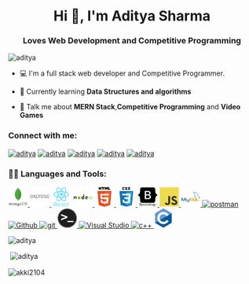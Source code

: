 <h1 align="center">Hi 👋, I'm Aditya Sharma</h1>
<h3 align="center">Loves Web Development and Competitive Programming</h3>

<p align="left"> <img src="https://komarev.com/ghpvc/?username=its-me-aadi&label=Profile%20views&color=0e75b6&style=flat" alt="aditya" /> </p>

- 💻 I'm a full stack web developer and  Competitive Programmer.

- 🌱 Currently learning **Data Structures and algorithms**

- 💬 Talk me about **MERN Stack**,**Competitive Programming** and **Video Games**


<h3 align="left">Connect with me:</h3>
<p align="left">
<a href="https://www.linkedin.com/in/aditya-sharma-825016228/" target="blank"><img align="center" src="https://raw.githubusercontent.com/rahuldkjain/github-profile-readme-generator/master/src/images/icons/Social/linked-in-alt.svg" alt="aditya" height="30" width="40" /></a>
<a href="https://www.instagram.com/itsadityasharma7124/" target="blank"><img align="center" src="https://raw.githubusercontent.com/rahuldkjain/github-profile-readme-generator/master/src/images/icons/Social/instagram.svg" alt="aditya" height="30" width="40" /></a>
<a href="https://www.codechef.com/users/kami_samaaaa" target="blank"><img align="center" src="https://cdn.jsdelivr.net/npm/simple-icons@3.1.0/icons/codechef.svg" alt="aditya" height="30" width="40" /></a>
<a href="https://codeforces.com/profile/itsadityasharma7124" target="blank"><img align="center" src="https://raw.githubusercontent.com/rahuldkjain/github-profile-readme-generator/master/src/images/icons/Social/codeforces.svg" alt="aditya" height="30" width="40" /></a>
<a href="https://leetcode.com/a_D_i_T_y_A_/" target="blank"><img align="center" src="https://raw.githubusercontent.com/rahuldkjain/github-profile-readme-generator/master/src/images/icons/Social/leet-code.svg" alt="aditya" height="30" width="40" /></a>
 
 
 
 

<h3 align="left">👨‍💻 Languages and Tools:</h3>

<p align="left"><a href="https://www.mongodb.com/" target="_blank" rel="noreferrer"> <img src="https://raw.githubusercontent.com/devicons/devicon/master/icons/mongodb/mongodb-original-wordmark.svg" alt="mongodb" width="40" height="40"/> </a>
 <a href="https://expressjs.com" target="_blank" rel="noreferrer"> <img src="https://raw.githubusercontent.com/devicons/devicon/master/icons/express/express-original-wordmark.svg" alt="express" width="40" height="40"/></a><a href="https://reactjs.org/" target="_blank" rel="noreferrer"> <img src="https://raw.githubusercontent.com/devicons/devicon/master/icons/react/react-original-wordmark.svg" alt="react" width="40" height="40"/></a> <a href="https://nodejs.org" target="_blank" rel="noreferrer"> <img src="https://raw.githubusercontent.com/devicons/devicon/master/icons/nodejs/nodejs-original-wordmark.svg" alt="nodejs" width="40" height="40"/> </a><a href="https://html.com/" target="_blank" rel="noreferrer"> <img src="https://raw.githubusercontent.com/github/explore/80688e429a7d4ef2fca1e82350fe8e3517d3494d/topics/html/html.png" alt="html-5" width="40" height="40"/> </a><a href="https://www.w3schools.com/css/" target="_blank" rel="noreferrer"> <img src="https://raw.githubusercontent.com/github/explore/80688e429a7d4ef2fca1e82350fe8e3517d3494d/topics/css/css.png" alt="css" width="40" height="40"/> </a>
 <a href="https://getbootstrap.com" target="_blank" rel="noreferrer"> <img src="https://raw.githubusercontent.com/devicons/devicon/master/icons/bootstrap/bootstrap-plain-wordmark.svg" alt="bootstrap" width="40" height="40"/> </a>
 <a href="https://developer.mozilla.org/en-US/docs/Web/JavaScript" target="_blank" rel="noreferrer"> 
  <img src="https://raw.githubusercontent.com/devicons/devicon/master/icons/javascript/javascript-original.svg" alt="javascript" width="40" height="40"/> </a>
 <a href="https://www.mysql.com/" target="_blank" rel="noreferrer"> <img src="https://raw.githubusercontent.com/devicons/devicon/master/icons/mysql/mysql-original-wordmark.svg" alt="mysql" width="40" height="40"/> </a>
 <a href="https://postman.com" target="_blank" rel="noreferrer"> <img src="https://www.vectorlogo.zone/logos/getpostman/getpostman-icon.svg" alt="postman" width="40" height="40"/></a>
 <a href="https://github.com/" target="_blank" rel="noreferrer"> 
  <img src="https://i.imgur.com/DZgetVv.png" alt="Github" width="40" height="40"/> </a>
  <a href="https://git-scm.com/" target="_blank" rel="noreferrer"> <img src="https://www.vectorlogo.zone/logos/git-scm/git-scm-icon.svg" alt="git" width="40" height="40"/> </a>
 <a href="#" target="_blank" rel="noreferrer"> 
  <img src="https://raw.githubusercontent.com/github/explore/80688e429a7d4ef2fca1e82350fe8e3517d3494d/topics/terminal/terminal.png" alt="terminal" width="40" height="40"/> </a>
 <a href="https://code.visualstudio.com/" target="_blank" rel="noreferrer"> 
  <img src="https://img.icons8.com/fluent/48/000000/visual-studio-code-2019.png" alt="Visual Studio" width="40" height="40"/> </a>
<a href="https://www.cprogramming.com/" target="_blank" rel="noreferrer"> <img src="https://img.icons8.com/color/48/000000/c-plus-plus-logo.png" alt="c++"  width="40" height="40"/> </a> 
<a href="https://www.w3schools.com/cpp//" target="_blank" rel="noreferrer"> 
  <img src="https://raw.githubusercontent.com/devicons/devicon/master/icons/c/c-original.svg" alt="c++" width="40" height="40"/> </a>
</p>


<p><img align="centre" src="https://github-readme-stats.vercel.app/api/top-langs?username=its-me-aadi&show_icons=true&hide_border=true&theme=dark&locale=en&layout=compact" alt="aditya" /></p>

<p>&nbsp;<img align="center" src="https://github-readme-stats.vercel.app/api?username=its-me-aadi&show_icons=true&hide_border=true&theme=dark&locale=en" alt="aditya" /></p>
<p><img align="center" src="https://github-readme-streak-stats.herokuapp.com/?user=its-me-aadi&theme=dark" alt="akki2104" /></p>

